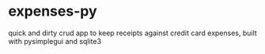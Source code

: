 # expenses-py
quick and dirty crud app to keep receipts against credit card expenses, built with pysimplegui and sqlite3
